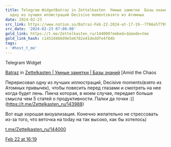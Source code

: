 ```yaml
---
title: Telegram WidgetBatraz in Zettelkasten  Умные заметки  Базы знанийAmid the ChaosПерерисовал
  одну из лучших иллюстраций Decisive momentsвзято из Атомных
date: 2024-02-23
src_link: https://www.notion.so/Batraz-Feb-22-2024-at-17-19--7766e577996644a4874e69dd7c011954
src_date: '2024-02-23 07:00:00'
gold_link: https://t.me/Zettelkasten_ru/144000?embed=1&mode=tme
gold_link_hash: c1452d466d9e5e6782e41deddfe4f84b
tags:
- '#host_t_me'
---
```






Telegram Widget
























[Batraz](https://t.me/BBatraz) in [Zettelkasten | Умные заметки | Базы знаний](https://t.me/Zettelkasten_ru)
[Amid the Chaos

Перерисовал одну из лучших иллюстраций, Decisive moments(взято из Атомных привычек), чтобы повесить перед глазами и смотреть на нее когда будет лень. Пикча которая, в моем случае, передает больше смысла чем 5 статей о продуктивности. Палки да точки :)](https://t.me/Zettelkasten_ru/143988)

Вот еще хорошая визуализация. Конечно желательно не стрессовать из-за того, что веточка на today на так высоко, как бы хотелось)

[t.me/Zettelkasten\_ru/144000](https://t.me/Zettelkasten_ru/144000)

[Feb 22 at 16:19](https://t.me/Zettelkasten_ru/144000)
